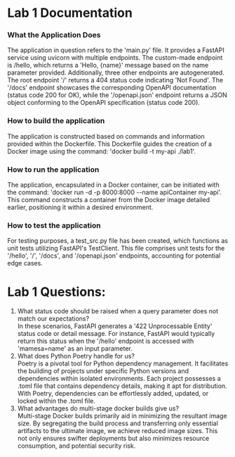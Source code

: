 # Lab 1 Documentation
### What the Application Does 
The application in question refers to the 'main.py' file. It provides a FastAPI service using uvicorn with multiple endpoints. The custom-made endpoint is /hello, which returns a 'Hello, {name}' message based on the name parameter provided. Additionally, three other endpoints are autogenerated. The root endpoint '/' returns a 404 status code indicating 'Not Found'. The '/docs' endpoint showcases the corresponding OpenAPI documentation (status code 200 for OK), while the '/openapi.json' endpoint returns a JSON object conforming to the OpenAPI specification (status code 200).

### How to build the application
The application is constructed based on commands and information provided within the Dockerfile. This Dockerfile guides the creation of a Docker image using the command: 'docker build -t my-api ./lab1'.

### How to run the application
The application, encapsulated in a Docker container, can be initiated with the command: 'docker run -d -p 8000:8000 --name apiContainer my-api'. This command constructs a container from the Docker image detailed earlier, positioning it within a desired environment.

### How to test the application
For testing purposes, a test_src.py file has been created, which functions as unit tests utilizing FastAPI's TestClient. This file comprises unit tests for the '/hello', '/', '/docs', and '/openapi.json' endpoints, accounting for potential edge cases.

# Lab 1 Questions:
1. What status code should be raised when a query parameter does not match our expectations?<br/>
    In these scenarios, FastAPI generates a '422 Unprocessable Entity' status code or detail message. For instance, FastAPI would typically return this status when the '/hello' endpoint is accessed with 'mamesa=name' as an input parameter. 
2. What does Python Poetry handle for us?<br/>
    Poetry is a pivotal tool for Python dependency management. It facilitates the building of projects under specific Python versions and dependencies within isolated environments. Each project possesses a .toml file that contains dependency details, making it apt for distribution. With Poetry, dependencies can be effortlessly added, updated, or locked within the .toml file.
3. What advantages do multi-stage docker builds give us?<br/>
    Multi-stage Docker builds primarily aid in minimizing the resultant image size. By segregating the build process and transferring only essential artifacts to the ultimate image, we achieve reduced image sizes. This not only ensures swifter deployments but also minimizes resource consumption, and potential security risk. 
